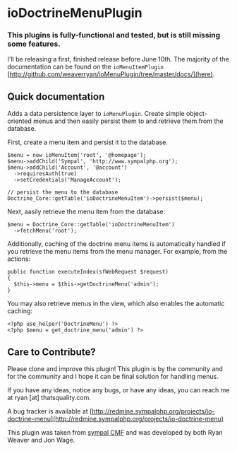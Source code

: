 ioDoctrineMenuPlugin
====================

### This plugins is fully-functional and tested, but is still missing some features.

I'll be releasing a first, finished release before June 10th. The majority
of the documentation can be found on the `ioMenuItemPlugin`
[http://github.com/weaverryan/ioMenuPlugin/tree/master/docs/](here).

Quick documentation
-------------------

Adds a data persistence layer to `ioMenuPlugin`. Create simple object-oriented
menus and then easily persist them to and retrieve them from the database.

First, create a menu item and persist it to the database.

    $menu = new ioMenuItem('root', '@homepage');
    $menu->addChild('Sympal', 'http://www.sympalphp.org');
    $menu->addChild('Account', '@account')
      ->requiresAuth(true)
      ->setCredentials('ManageAccount');

    // persist the menu to the database
    Doctrine_Core::getTable('ioDoctrineMenuItem')->persist($menu);

Next, aasily retrieve the menu item from the database:

    $menu = Doctrine_Core::getTable('ioDoctrineMenuItem')
      ->fetchMenu('root');

Additionally, caching of the doctrine menu items is automatically handled
if you retrieve the menu items from the menu manager. For example, from
the actions:

    public function executeIndex(sfWebRequest $request)
    {
      $this->menu = $this->getDoctrineMenu('admin');
    }

You may also retrieve menus in the view, which also enables the automatic
caching:

    <?php use_helper('DoctrineMenu') ?>
    <?php $menu = get_doctrine_menu('admin') ?>

Care to Contribute?
-------------------

Please clone and improve this plugin! This plugin is by the community and
for the community and I hope it can be final solution for handling menus.

If you have any ideas, notice any bugs, or have any ideas, you can reach
me at ryan [at] thatsquality.com.

A bug tracker is available at
[http://redmine.sympalphp.org/projects/io-doctrine-menu](http://redmine.sympalphp.org/projects/io-doctrine-menu)

This plugin was taken from [sympal CMF](http://www.sympalphp.org) and was
developed by both Ryan Weaver and Jon Wage.
